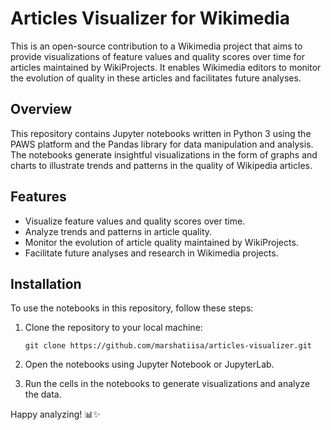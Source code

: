 # Articles Visualizer for Wikimedia

This is an open-source contribution to a Wikimedia project that aims to provide visualizations of feature values and quality scores over time for articles maintained by WikiProjects. It enables Wikimedia editors to monitor the evolution of quality in these articles and facilitates future analyses.

## Overview

This repository contains Jupyter notebooks written in Python 3 using the PAWS platform and the Pandas library for data manipulation and analysis. The notebooks generate insightful visualizations in the form of graphs and charts to illustrate trends and patterns in the quality of Wikipedia articles.

## Features

- Visualize feature values and quality scores over time.
- Analyze trends and patterns in article quality.
- Monitor the evolution of article quality maintained by WikiProjects.
- Facilitate future analyses and research in Wikimedia projects.

## Installation

To use the notebooks in this repository, follow these steps:

1. Clone the repository to your local machine:

   ```
   git clone https://github.com/marshatiisa/articles-visualizer.git
   ```

2. Open the notebooks using Jupyter Notebook or JupyterLab.
3. Run the cells in the notebooks to generate visualizations and analyze the data.

Happy analyzing! 📊✨
